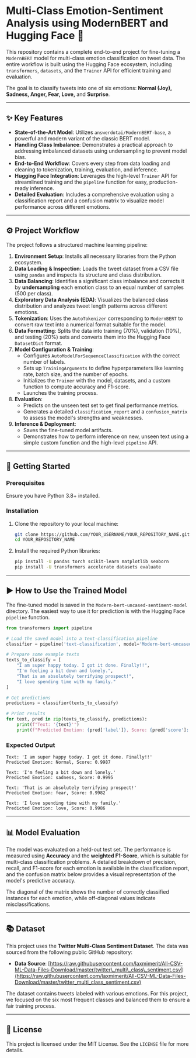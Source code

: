# Multi-Class Emotion-Sentiment Analysis using ModernBERT and Hugging Face 🤖

This repository contains a complete end-to-end project for fine-tuning a `ModernBERT` model for multi-class emotion classification on tweet data. The entire workflow is built using the Hugging Face ecosystem, including `transformers`, `datasets`, and the `Trainer` API for efficient training and evaluation.

The goal is to classify tweets into one of six emotions: **Normal (Joy), Sadness, Anger, Fear, Love,** and **Surprise**.

-----

## ✨ Key Features

  * **State-of-the-Art Model**: Utilizes `answerdotai/ModernBERT-base`, a powerful and modern variant of the classic BERT model.
  * **Handling Class Imbalance**: Demonstrates a practical approach to addressing imbalanced datasets using undersampling to prevent model bias.
  * **End-to-End Workflow**: Covers every step from data loading and cleaning to tokenization, training, evaluation, and inference.
  * **Hugging Face Integration**: Leverages the high-level `Trainer` API for streamlined training and the `pipeline` function for easy, production-ready inference.
  * **Detailed Evaluation**: Includes a comprehensive evaluation using a classification report and a confusion matrix to visualize model performance across different emotions.

-----

## ⚙️ Project Workflow

The project follows a structured machine learning pipeline:

1.  **Environment Setup**: Installs all necessary libraries from the Python ecosystem.
2.  **Data Loading & Inspection**: Loads the tweet dataset from a CSV file using `pandas` and inspects its structure and class distribution.
3.  **Data Balancing**: Identifies a significant class imbalance and corrects it by **undersampling** each emotion class to an equal number of samples (500 per class).
4.  **Exploratory Data Analysis (EDA)**: Visualizes the balanced class distribution and analyzes tweet length patterns across different emotions.
5.  **Tokenization**: Uses the `AutoTokenizer` corresponding to `ModernBERT` to convert raw text into a numerical format suitable for the model.
6.  **Data Formatting**: Splits the data into training (70%), validation (10%), and testing (20%) sets and converts them into the Hugging Face `DatasetDict` format.
7.  **Model Configuration & Training**:
      * Configures `AutoModelForSequenceClassification` with the correct number of labels.
      * Sets up `TrainingArguments` to define hyperparameters like learning rate, batch size, and the number of epochs.
      * Initializes the `Trainer` with the model, datasets, and a custom function to compute accuracy and F1-score.
      * Launches the training process.
8.  **Evaluation**:
      * Predicts on the unseen test set to get final performance metrics.
      * Generates a detailed `classification_report` and a `confusion_matrix` to assess the model's strengths and weaknesses.
9.  **Inference & Deployment**:
      * Saves the fine-tuned model artifacts.
      * Demonstrates how to perform inference on new, unseen text using a simple custom function and the high-level `pipeline` API.

-----

## 🚀 Getting Started

### Prerequisites

Ensure you have Python 3.8+ installed.

### Installation

1.  Clone the repository to your local machine:

    ```bash
    git clone https://github.com/YOUR_USERNAME/YOUR_REPOSITORY_NAME.git
    cd YOUR_REPOSITORY_NAME
    ```

2.  Install the required Python libraries:

    ```bash
    pip install -U pandas torch scikit-learn matplotlib seaborn
    pip install -U transformers accelerate datasets evaluate
    ```

-----

## ▶️ How to Use the Trained Model

The fine-tuned model is saved in the `Modern-bert-uncased-sentiment-model` directory. The easiest way to use it for prediction is with the Hugging Face `pipeline` function.

```python
from transformers import pipeline

# Load the saved model into a text-classification pipeline
classifier = pipeline('text-classification', model='Modern-bert-uncased-sentiment-model')

# Prepare some example texts
texts_to_classify = [
    "I am super happy today. I got it done. Finally!!",
    "I'm feeling a bit down and lonely.",
    "That is an absolutely terrifying prospect!",
    "I love spending time with my family."
]

# Get predictions
predictions = classifier(texts_to_classify)

# Print results
for text, pred in zip(texts_to_classify, predictions):
    print(f"Text: '{text}'")
    print(f"Predicted Emotion: {pred['label']}, Score: {pred['score']:.4f}\n")

```

### Expected Output

```
Text: 'I am super happy today. I got it done. Finally!!'
Predicted Emotion: Normal, Score: 0.9987

Text: 'I'm feeling a bit down and lonely.'
Predicted Emotion: sadness, Score: 0.9995

Text: 'That is an absolutely terrifying prospect!'
Predicted Emotion: fear, Score: 0.9982

Text: 'I love spending time with my family.'
Predicted Emotion: love, Score: 0.9986
```

-----

## 📊 Model Evaluation

The model was evaluated on a held-out test set. The performance is measured using **Accuracy** and the **weighted F1-Score**, which is suitable for multi-class classification problems. A detailed breakdown of precision, recall, and F1-score for each emotion is available in the classification report, and the confusion matrix below provides a visual representation of the model's predictive accuracy.

The diagonal of the matrix shows the number of correctly classified instances for each emotion, while off-diagonal values indicate misclassifications.

-----

## 📚 Dataset

This project uses the **Twitter Multi-Class Sentiment Dataset**. The data was sourced from the following public GitHub repository:

  * **Data Source**: [https://raw.githubusercontent.com/laxmimerit/All-CSV-ML-Data-Files-Download/master/twitter\_multi\_class\_sentiment.csv](https://raw.githubusercontent.com/laxmimerit/All-CSV-ML-Data-Files-Download/master/twitter_multi_class_sentiment.csv)

The dataset contains tweets labeled with various emotions. For this project, we focused on the six most frequent classes and balanced them to ensure a fair training process.

-----

## 📄 License

This project is licensed under the MIT License. See the `LICENSE` file for more details.
